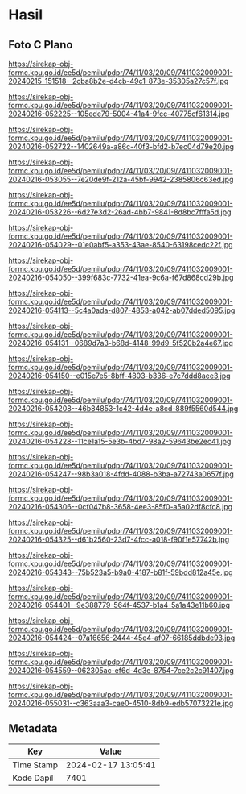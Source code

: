 # Hasil

## Foto C Plano

https://sirekap-obj-formc.kpu.go.id/ee5d/pemilu/pdpr/74/11/03/20/09/7411032009001-20240215-151518--2cba8b2e-d4cb-49c1-873e-35305a27c57f.jpg

https://sirekap-obj-formc.kpu.go.id/ee5d/pemilu/pdpr/74/11/03/20/09/7411032009001-20240216-052225--105ede79-5004-41a4-9fcc-40775cf61314.jpg

https://sirekap-obj-formc.kpu.go.id/ee5d/pemilu/pdpr/74/11/03/20/09/7411032009001-20240216-052722--1402649a-a86c-40f3-bfd2-b7ec04d79e20.jpg

https://sirekap-obj-formc.kpu.go.id/ee5d/pemilu/pdpr/74/11/03/20/09/7411032009001-20240216-053055--7e20de9f-212a-45bf-9942-2385806c63ed.jpg

https://sirekap-obj-formc.kpu.go.id/ee5d/pemilu/pdpr/74/11/03/20/09/7411032009001-20240216-053226--6d27e3d2-26ad-4bb7-9841-8d8bc7fffa5d.jpg

https://sirekap-obj-formc.kpu.go.id/ee5d/pemilu/pdpr/74/11/03/20/09/7411032009001-20240216-054029--01e0abf5-a353-43ae-8540-63198cedc22f.jpg

https://sirekap-obj-formc.kpu.go.id/ee5d/pemilu/pdpr/74/11/03/20/09/7411032009001-20240216-054050--399f683c-7732-41ea-9c6a-f67d868cd29b.jpg

https://sirekap-obj-formc.kpu.go.id/ee5d/pemilu/pdpr/74/11/03/20/09/7411032009001-20240216-054113--5c4a0ada-d807-4853-a042-ab07dded5095.jpg

https://sirekap-obj-formc.kpu.go.id/ee5d/pemilu/pdpr/74/11/03/20/09/7411032009001-20240216-054131--0689d7a3-b68d-4148-99d9-5f520b2a4e67.jpg

https://sirekap-obj-formc.kpu.go.id/ee5d/pemilu/pdpr/74/11/03/20/09/7411032009001-20240216-054150--e015e7e5-8bff-4803-b336-e7c7ddd8aee3.jpg

https://sirekap-obj-formc.kpu.go.id/ee5d/pemilu/pdpr/74/11/03/20/09/7411032009001-20240216-054208--46b84853-1c42-4d4e-a8cd-889f5560d544.jpg

https://sirekap-obj-formc.kpu.go.id/ee5d/pemilu/pdpr/74/11/03/20/09/7411032009001-20240216-054228--11ce1a15-5e3b-4bd7-98a2-59643be2ec41.jpg

https://sirekap-obj-formc.kpu.go.id/ee5d/pemilu/pdpr/74/11/03/20/09/7411032009001-20240216-054247--98b3a018-4fdd-4088-b3ba-a72743a0657f.jpg

https://sirekap-obj-formc.kpu.go.id/ee5d/pemilu/pdpr/74/11/03/20/09/7411032009001-20240216-054306--0cf047b8-3658-4ee3-85f0-a5a02df8cfc8.jpg

https://sirekap-obj-formc.kpu.go.id/ee5d/pemilu/pdpr/74/11/03/20/09/7411032009001-20240216-054325--d61b2560-23d7-4fcc-a018-f90f1e57742b.jpg

https://sirekap-obj-formc.kpu.go.id/ee5d/pemilu/pdpr/74/11/03/20/09/7411032009001-20240216-054343--75b523a5-b9a0-4187-b81f-59bdd812a45e.jpg

https://sirekap-obj-formc.kpu.go.id/ee5d/pemilu/pdpr/74/11/03/20/09/7411032009001-20240216-054401--9e388779-564f-4537-b1a4-5a1a43e11b60.jpg

https://sirekap-obj-formc.kpu.go.id/ee5d/pemilu/pdpr/74/11/03/20/09/7411032009001-20240216-054424--07a16656-2444-45e4-af07-66185ddbde93.jpg

https://sirekap-obj-formc.kpu.go.id/ee5d/pemilu/pdpr/74/11/03/20/09/7411032009001-20240216-054559--062305ac-ef6d-4d3e-8754-7ce2c2c91407.jpg

https://sirekap-obj-formc.kpu.go.id/ee5d/pemilu/pdpr/74/11/03/20/09/7411032009001-20240216-055031--c363aaa3-cae0-4510-8db9-edb57073221e.jpg


## Metadata

| Key        | Value               |
| ---------- | ------------------- |
| Time Stamp | 2024-02-17 13:05:41 |
| Kode Dapil | 7401                |



